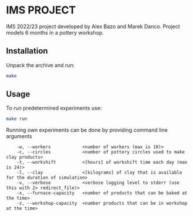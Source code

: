 # IMS PROJECT
IMS 2022/23 project developed by Alex Bazo and Marek Danco. Project models 6 months in a pottery workshop.
## Installation
Unpack the archive and run:
```bash
make
```
## Usage
To run predetermined experiments use:
```bash
make run
```
Running own experiments can be done by providing command line arguments
```
    -w, --workers            <number of workers (max is 10)>
    -c, --circles            <number of pottery circles used to make clay products>
    -t, --workshift          <[hours] of workshift time each day (max is 24)>
    -l, --clay               <[kilograms] of clay that is available for the duration of simulation>
    -v, --verbose            <verbose logging level to stderr (use this with 2> redirect_file)>
    -x, --furnace-capacity   <number of products that can be baked at the time>
    -z, --workshop-capacity  <number products that can be in workshop at the time>
```
